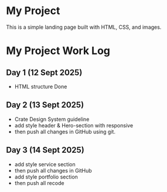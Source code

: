 # My Project

This is a simple landing page built with HTML, CSS, and images.

# My Project Work Log

## Day 1 (12 Sept 2025)
- HTML structure Done

## Day 2 (13 Sept 2025)
- Crate Design System guideline
- add style header & Hero-section with responsive
- then push all changes in GitHub using git.

## Day 3 (14 Sept 2025)
- add style service section
- then push all changes in GitHub
- add style portfolio section 
- then push all recode 
